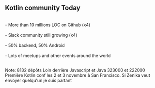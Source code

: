 ## Kotlin community Today
<br>
- More than 10 millions LOC on Github (x4)<!-- .element: class="fragment" -->
<br><br>
- Slack community still growing (x4)<!-- .element: class="fragment" -->
<br><br>
- 50% backend, 50% Android<!-- .element: class="fragment" -->
<br><br>
- Lots of meetups and other events around the world<!-- .element: class="fragment" -->
<br><br>

Note:
8132 dépôts
Loin derrière Javascript et Java 323000 et 222000
Première Kotlin conf les 2 et 3 novembre à San Francisco. Si Zenika veut envoyer quelqu'un je suis partant
